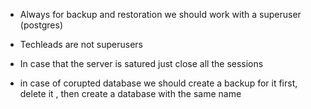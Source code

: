 - Always for backup and restoration we should work with a superuser (postgres)

- Techleads are not superusers

- In case that the server is satured just close all the sessions

- in case of corupted database we should create a backup for it first, delete it , then create a database with the same name